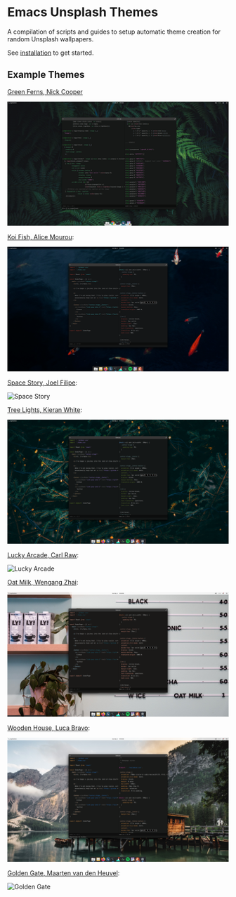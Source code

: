 # Emacs Unsplash Themes

A compilation of scripts and guides to setup automatic theme creation
for random Unsplash wallpapers.

See [installation](./INSTALL.md) to get started.

## Example Themes

[Green Ferns, Nick Cooper](https://unsplash.com/photos/_1UF_3TlKcQ)

![Ferns](./samples/elementary-furns.png)

[Koi Fish, Alice Mourou](https://unsplash.com/photos/RrvGuqx-bOQ):

![Koi](./samples/koi.png)

[Space Story, Joel Filipe](https://unsplash.com/photos/QwoNAhbmLLo):

![Space Story](./samples/space-story.png)

[Tree Lights, Kieran White](https://unsplash.com/photos/SBdmQcW8qag):

![Tree Lights](./samples/tree-lights.png)

[Lucky Arcade, Carl Raw](https://unsplash.com/photos/7H7KVCihBvI):

![Lucky Arcade](./samples/lucky-arcade.png)

[Oat Milk, Wengang Zhai](https://unsplash.com/photos/LvUZACzeG1g):

![Oat Milk](./samples/oat-milk.png)

[Wooden House, Luca Bravo](https://unsplash.com/photos/hFzIoD0F_i8):

![Wooden House](./samples/wooden-house.png)

[Golden Gate, Maarten van den Heuvel](https://unsplash.com/photos/gZXx8lKAb7Y):

![Golden Gate](./samples/golden-gate.png)
